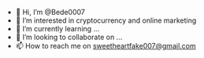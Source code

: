 - 👋 Hi, I’m @Bede0007
- 👀 I’m interested in cryptocurrency and online marketing
- 🌱 I’m currently learning ...
- 💞️ I’m looking to collaborate on ...
- 📫 How to reach me on sweetheartfake007@gmail.com

<!---
Bede0007/Bede0007 is a ✨ special ✨ repository because its `README.md` (this file) appears on your GitHub profile.
You can click the Preview link to take a look at your changes.
--->
